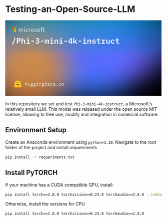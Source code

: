 # Testing-an-Open-Source-LLM

<img src="phi3.png" alt="SIGN" width="500" />


In this repository we set and test `Phi-3-mini-4k-instruct`, a Microsoft's relatively small LLM. This model was released under the open source MIT license, allowing to free use, modify and integration in comercial software.

## Environment Setup

Create an Anaconda environment using `python=3.10`. Navigate to the root folder of the project and install requeriments

```bash
pip install -r requeriments.txt
```

## Install PyTORCH

If your machine has a CUDA compatible GPU, install:

```bash
pip install torch==2.8.0 torchvision==0.23.0 torchaudio==2.8.0 --index-url https://download.pytorch.org/whl/cu126
```
Otherwise, install the versions for CPU

```bash
pip install torch==2.8.0 torchvision==0.23.0 torchaudio==2.8.0
```
